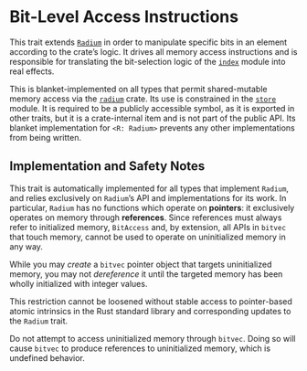 # Bit-Level Access Instructions

This trait extends [`Radium`] in order to manipulate specific bits in an element
according to the crate’s logic. It drives all memory access instructions and is
responsible for translating the bit-selection logic of the [`index`] module into
real effects.

This is blanket-implemented on all types that permit shared-mutable memory
access via the [`radium`] crate. Its use is constrained in the [`store`] module.
It is required to be a publicly accessible symbol, as it is exported in other
traits, but it is a crate-internal item and is not part of the public API. Its
blanket implementation for `<R: Radium>` prevents any other implementations from
being written.

## Implementation and Safety Notes

This trait is automatically implemented for all types that implement `Radium`,
and relies exclusively on `Radium`’s API and implementations for its work. In
particular, `Radium` has no functions which operate on **pointers**: it
exclusively operates on memory through **references**. Since references must
always refer to initialized memory, `BitAccess` and, by extension, all APIs in
`bitvec` that touch memory, cannot be used to operate on uninitialized memory in
any way.

While you may *create* a `bitvec` pointer object that targets uninitialized
memory, you may not *dereference* it until the targeted memory has been wholly
initialized with integer values.

This restriction cannot be loosened without stable access to pointer-based
atomic intrinsics in the Rust standard library and corresponding updates to the
`Radium` trait.

Do not attempt to access uninitialized memory through `bitvec`. Doing so will
cause `bitvec` to produce references to uninitialized memory, which is undefined
behavior.

[`Radium`]: radium::Radium
[`index`]: crate::index
[`radium`]: radium
[`store`]: crate::store
